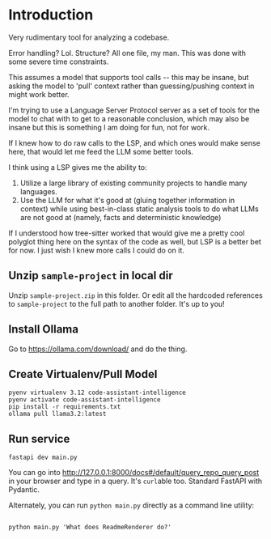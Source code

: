 # Introduction

Very rudimentary tool for analyzing a codebase.

Error handling? Lol. Structure? All one file, my man. This was done with some severe
time constraints.

This assumes a model that supports tool calls -- this may be insane, but asking the
model to 'pull' context rather than guessing/pushing context in might work better.

I'm trying to use a Language Server Protocol server as a set of tools for the model
to chat with to get to a reasonable conclusion, which may also be insane but this is
something I am doing for fun, not for work.

If I knew how to do raw calls to the LSP, and which ones would make sense here, that
would let me feed the LLM some better tools.

I think using a LSP gives me the ability to:

1. Utilize a large library of existing community projects to handle many languages.
2. Use the LLM for what it's good at (gluing together information in context) while
   using best-in-class static analysis tools to do what LLMs are not good at (namely,
   facts and deterministic knowledge)

If I understood how tree-sitter worked that would give me a pretty cool polyglot
thing here on the syntax of the code as well, but LSP is a better bet for now. I
just wish I knew more calls I could do on it.

## Unzip `sample-project` in local dir

Unzip `sample-project.zip` in this folder. Or edit all the hardcoded references to
`sample-project` to the full path to another folder. It's up to you!

## Install Ollama

Go to https://ollama.com/download/ and do the thing.

## Create Virtualenv/Pull Model

```shell
pyenv virtualenv 3.12 code-assistant-intelligence
pyenv activate code-assistant-intelligence
pip install -r requirements.txt
ollama pull llama3.2:latest
```

## Run service

```shell
fastapi dev main.py
```

You can go into http://127.0.0.1:8000/docs#/default/query_repo_query_post in your
browser and type in a query. It's `curl`able too. Standard FastAPI with Pydantic.

Alternately, you can run `python main.py` directly as a command line utility:

```shell

python main.py 'What does ReadmeRenderer do?'
```
